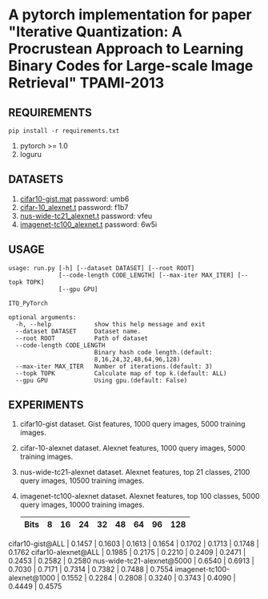# A pytorch implementation for paper "Iterative Quantization: A Procrustean Approach to Learning Binary Codes for Large-scale Image Retrieval" TPAMI-2013

## REQUIREMENTS
`pip install -r requirements.txt`

1. pytorch >= 1.0
2. loguru

## DATASETS
1. [cifar10-gist.mat](https://pan.baidu.com/s/1qE9KiAOTNs5ORn_WoDDwUg) password: umb6
2. [cifar-10_alexnet.t](https://pan.baidu.com/s/1ciJIYGCfS3m0marQvatNjQ) password: f1b7
3. [nus-wide-tc21_alexnet.t](https://pan.baidu.com/s/1YglFwoxB-3j7xTEyAc8ykw) password: vfeu
4. [imagenet-tc100_alexnet.t](https://pan.baidu.com/s/1ayv4wdtCOzEDsJy01SjRew) password: 6w5i

## USAGE
```
usage: run.py [-h] [--dataset DATASET] [--root ROOT]
              [--code-length CODE_LENGTH] [--max-iter MAX_ITER] [--topk TOPK]
              [--gpu GPU]

ITQ_PyTorch

optional arguments:
  -h, --help            show this help message and exit
  --dataset DATASET     Dataset name.
  --root ROOT           Path of dataset
  --code-length CODE_LENGTH
                        Binary hash code length.(default:
                        8,16,24,32,48,64,96,128)
  --max-iter MAX_ITER   Number of iterations.(default: 3)
  --topk TOPK           Calculate map of top k.(default: ALL)
  --gpu GPU             Using gpu.(default: False)
```

## EXPERIMENTS
1. cifar10-gist dataset. Gist features, 1000 query images, 5000 training images.
2. cifar-10-alexnet dataset. Alexnet features, 1000 query images, 5000 training images.
3. nus-wide-tc21-alexnet dataset. Alexnet features, top 21 classes, 2100 query images, 10500 training images.
4. imagenet-tc100-alexnet dataset. Alexnet features, top 100 classes, 5000 query images, 10000 training images.


   Bits     | 8 | 16 | 24 | 32 | 48 | 64 | 96 | 128 
   ---        |   ---  |   ---   |   ---   |   ---   |   ---   |   ---   |   ---   |   ---   
  cifar10-gist@ALL  | 0.1457 | 0.1603  | 0.1613  | 0.1654  | 0.1702  | 0.1713  | 0.1748  | 0.1762
  cifar10-alexnet@ALL | 0.1985 | 0.2175 | 0.2210 | 0.2409 | 0.2471 | 0.2453 | 0.2582 | 0.2580
  nus-wide-tc21-alexnet@5000 | 0.6540 | 0.6913 | 0.7030 | 0.7171 | 0.7314 | 0.7382 | 0.7488 | 0.7554
  imagenet-tc100-alexnet@1000 | 0.1552 | 0.2284 | 0.2808 | 0.3240 | 0.3743 | 0.4090 | 0.4449 | 0.4575

